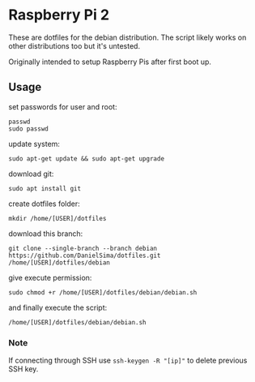 # Raspberry Pi 2
These are dotfiles for the debian distribution. The script likely works on other distributions too but it's untested.

Originally intended to setup Raspberry Pis after first boot up.

## Usage

set passwords for user and root:

	passwd
	sudo passwd

update system:

	sudo apt-get update && sudo apt-get upgrade
    
download git:

	sudo apt install git
    
create dotfiles folder:

	mkdir /home/[USER]/dotfiles
    
download this branch:

	git clone --single-branch --branch debian https://github.com/DanielSima/dotfiles.git /home/[USER]/dotfiles/debian

give execute permission:

	sudo chmod +r /home/[USER]/dotfiles/debian/debian.sh

and finally execute the script:

	/home/[USER]/dotfiles/debian/debian.sh
    
### Note
If connecting through SSH use `ssh-keygen -R "[ip]"` to delete previous SSH key.